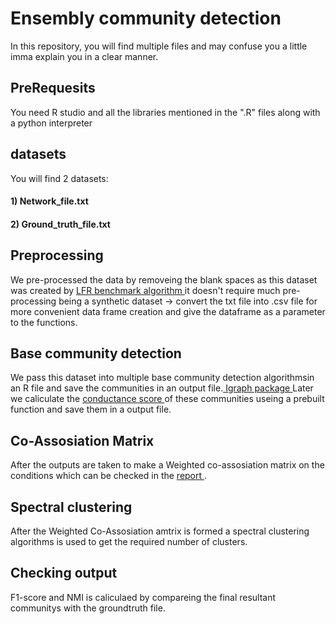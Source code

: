 # Ensembly community detection
In this repository, you will find multiple files and may confuse you a little imma explain you in a clear manner.

## PreRequesits
You need R studio and all the libraries mentioned in the ".R" files along with a python interpreter

## datasets
You will find 2 datasets:
#### 1) Network_file.txt
#### 2) Ground_truth_file.txt

## Preprocessing 
We pre-processed the data by removeing the blank spaces as this dataset was created by [ LFR benchmark algorithm ](https://networkx.org/documentation/stable/reference/generated/networkx.generators.community.LFR_benchmark_graph.html) it doesn't require much pre-processing being a synthetic dataset
-> convert the txt file into .csv file for more convenient data frame creation and give the dataframe as a parameter to the functions.

## Base community detection
We pass this dataset into multiple base community detection algorithmsin an R file and save the communities in an output file.[ Igraph package ](https://cran.r-project.org/web/packages/igraph/index.html)
Later we caliculate the [ conductance score ](https://search.r-project.org/CRAN/refmans/clustAnalytics/html/conductance.html) of these communities useing a prebuilt function and save them in a output file.

## Co-Assosiation Matrix
After the outputs are taken to make a Weighted co-assosiation matrix on the conditions which can be checked in the [ report ](https://github.com/CHENNAjasti/ensembly-community-detection/blob/main/keshav.pdf).

## Spectral clustering
After the Weighted Co-Assosiation amtrix is formed a spectral clustering algorithms is used to get the required number of clusters.

## Checking output
F1-score and NMI is caliculaed by compareing the final resultant communitys with the groundtruth file.
